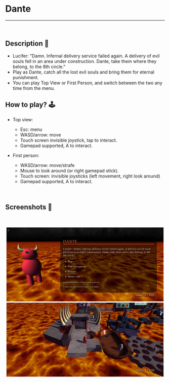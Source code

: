 # **Dante** 

---

<br>

## **Description 📃**
- Lucifer: "Damn. Infernal delivery service failed again. A delivery of evil souls fell in an area under construction. Dante, take them where they belong, to the 8th circle."
- Play as Dante, catch all the lost evil souls and bring them for eternal punishment.
- You can play Top View or First Person, and switch between the two any time from the menu.


## **How to play? 🕹️**
- Top view:
  - Esc: menu
  - WASD/arrow: move
  - Touch screen invisible joystick, tap to interact.
  - Gamepad supported, A to interact.

- First person:
  - WASD/arrow: move/strafe
  - Mouse to look around (or right gamepad stick).
  - Touch screen: invisible joysticks (left movement, right look around)
  - Gamepad supported, A to interact. 

<br>

## **Screenshots 📸**

<br>
 
![Dante](../../assets/images/Dante.jpg)

